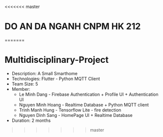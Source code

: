 <<<<<<< master
# DO AN DA NGANH CNPM HK 212

=======
# Multidisciplinary-Project
- Description: A Small Smarthome
- Technologies: Flutter - Python MQTT Client
- Team Size: 5
- Member:
  - Le Minh Dang - Firebase Authentication + Profile UI + Authentication UI 
  - Nguyen Minh Hoang - Realtime Database + Python MQTT client
  - Trinh Manh Hung - Tensorflow Lite - fire detection
  - Nguyen Dinh Sang - HomePage UI + Realtime Database
- Duration: 2 months
>>>>>>> master
